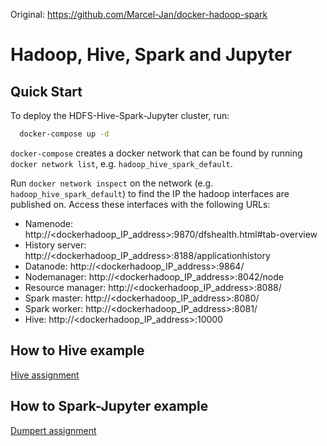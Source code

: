 Original: https://github.com/Marcel-Jan/docker-hadoop-spark




# Hadoop, Hive, Spark and Jupyter

## Quick Start

To deploy the HDFS-Hive-Spark-Jupyter cluster, run:
```bash
  docker-compose up -d
```

`docker-compose` creates a docker network that can be found by running `docker network list`, e.g. `hadoop_hive_spark_default`.

Run `docker network inspect` on the network (e.g. `hadoop_hive_spark_default`) to find the IP the hadoop interfaces are published on. Access these interfaces with the following URLs:

* Namenode: http://<dockerhadoop_IP_address>:9870/dfshealth.html#tab-overview
* History server: http://<dockerhadoop_IP_address>:8188/applicationhistory
* Datanode: http://<dockerhadoop_IP_address>:9864/
* Nodemanager: http://<dockerhadoop_IP_address>:8042/node
* Resource manager: http://<dockerhadoop_IP_address>:8088/
* Spark master: http://<dockerhadoop_IP_address>:8080/
* Spark worker: http://<dockerhadoop_IP_address>:8081/
* Hive: http://<dockerhadoop_IP_address>:10000

## How to Hive example
[Hive assignment](Assignment_Hive.md)

## How to Spark-Jupyter example
[Dumpert assignment](Assignment_Dumpert.md)
